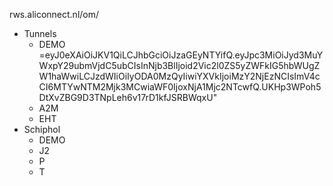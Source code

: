 rws.aliconnect.nl/om/

- Tunnels
  - DEMO =eyJ0eXAiOiJKV1QiLCJhbGciOiJzaGEyNTYifQ.eyJpc3MiOiJyd3MuYWxpY29ubmVjdC5ubCIsInNjb3BlIjoid2Vic2l0ZS5yZWFkIG5hbWUgZW1haWwiLCJzdWIiOiIyODA0MzQyIiwiYXVkIjoiMzY2NjEzNCIsImV4cCI6MTYwNTM2Mjk3MCwiaWF0IjoxNjA1Mjc2NTcwfQ.UKHp3WPoh5DtXvZBG9D3TNpLeh6v17rD1kfJSRBWqxU"
  - A2M
  - EHT
- Schiphol
  - DEMO
  - J2
  - P
  - T
